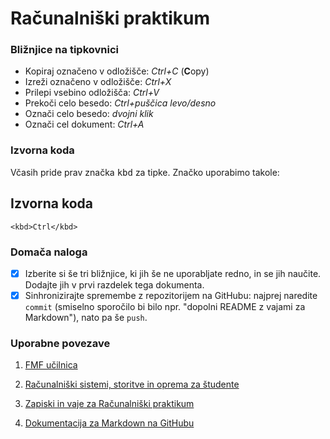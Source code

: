 <!-- glavni naslov -->
# Računalniški praktikum
<!-- To je komentar, ki bo na prikazanem Markdown-u skrit. 
     V tem besedilu so v komentarjih napisana navodila za reševanje. -->

<!-- 2. nivojski razdelek -->
### Bližnjice na tipkovnici

- Kopiraj označeno v odložišče: _Ctrl+C_ (**C**opy)
- Izreži označeno v odložišče: _Ctrl+X_
- Prilepi vsebino odložišča:  _Ctrl+V_ 
- Prekoči celo besedo: _Ctrl+puščica levo/desno_
- Označi celo besedo: _dvojni klik_
- Označi cel dokument: _Ctrl+A_


<!-- 2. nivojski razdelek -->
### Izvorna koda

Včasih pride prav značka <kbd>kbd</kbd> za tipke. Značko uporabimo takole:

<!-- začetek bloka z izvorno kodo -->
<h2>Izvorna koda</h2>
<pre><code>&lt;kbd&gt;Ctrl&lt;/kbd&gt;</code></pre>

<!-- konec bloka z izvorno kodo -->

<!-- 2. nivojski razdelek -->
### Domača naloga

<!-- Spodnji seznam bo pripravil seznam nalog. Na GitHubu bodo lepo vidna potrditvena polja, 
     VSCode pa bo prikazal samo oglate oklepaje. Ko nalogo opravite, si to lahko zabeležite tako,
     da spremenite [ ] v [x]. -->
- [x] Izberite si še tri bližnjice, ki jih še ne uporabljate redno, in se jih naučite. 
      Dodajte jih v prvi razdelek tega dokumenta.
- [x] Sinhronizirajte spremembe z repozitorijem na GitHubu: najprej naredite `commit` (smiselno sporočilo bi bilo npr. "dopolni README z vajami za Markdown"), nato pa še `push`.

<!-- 2. nivojski razdelek -->
### Uporabne povezave

1. [FMF učilnica](https://ucilnica.fmf.uni-lj.si/)
2. [Računalniški sistemi, storitve in oprema za študente](https://ucilnica.fmf.uni-lj.si/mod/page/view.php?id=51619)
3. [Zapiski in vaje za Računalniški praktikum](https://racunalniski-praktikum.github.io/)

4. [Dokumentacija za Markdown na GitHubu](https://docs.github.com/en/get-started/writing-on-github/getting-started-with-writing-and-formatting-on-github/basic-writing-and-formatting-syntax)

